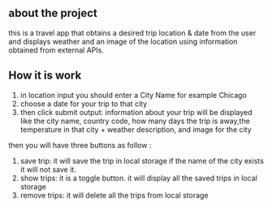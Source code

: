 ## about the project 
this is a travel app that obtains a desired trip location & date from the user and displays weather and an image of the 
location using information obtained from external APIs.

## How it is work 
 1. in location input you should enter a City Name for example Chicago 
 2. choose a date for your trip to that city 
 3. then click submit 
 output:  information about your trip will be displayed like the city name, country code, how many days the trip is away,the temperature in that city + weather description, and image for the city
 
 then you will have three buttons as follow : 
 
 1. save trip: it will save the trip in local storage if the name of the city exists it will not save it. 
 2. show trips: it is a toggle button. it will display all the saved trips in local storage 
 3. remove trips: it will delete all the trips from local storage 
 
 
